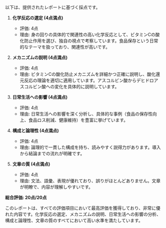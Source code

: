 以下は、提供されたレポートに基づく採点です。

1. **化学反応の選定 (4点満点)**
   - 評価: 4点
   - 理由: 身の回りの具体的で関連性の高い化学反応として、ビタミンCの酸化防止作用を選び、独自の視点で考察しています。食品保存という日常的なテーマを扱っており、関連性が高いです。

2. **メカニズムの説明 (4点満点)**
   - 評価: 4点
   - 理由: ビタミンCの酸化防止メカニズムを詳細かつ正確に説明し、酸化還元反応の理論を適切に適用しています。アスコルビン酸からデヒドロアスコルビン酸への変化を具体的に説明しています。

3. **日常生活への影響 (4点満点)**
   - 評価: 4点
   - 理由: 日常生活への影響を深く分析し、具体的な事例（食品の保存性向上、食品ロス削減、健康維持）を豊富に挙げています。

4. **構成と論理性 (4点満点)**
   - 評価: 4点
   - 理由: 論理的で一貫した構成を持ち、読みやすく説得力があります。導入から結論までの流れが明確です。

5. **文章の質 (4点満点)**
   - 評価: 4点
   - 理由: 文法、語彙、表現が優れており、誤りがほとんどありません。文章が明瞭で、内容が理解しやすいです。

**総合評価: 20点/20点**

このレポートは、すべての評価項目において最高評価を獲得しており、非常に優れた内容です。化学反応の選定、メカニズムの説明、日常生活への影響の分析、構成と論理性、文章の質のすべてにおいて高い水準を満たしています。